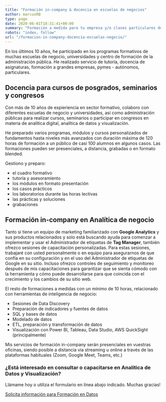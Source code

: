 ```yaml
---
title: "Formación in-company & docencia en escuelas de negocios"
author: marcusRB
type: page
date: 2020-06-01T18:31:41+00:00
summary: "Formación a medida para tu empresa y/o clases particulares de analítica digital, analítica de datos y visualización con Power BI, Tableau y Data Studio."
robots: "index, follow"
url: "/formacion-in-company-docencia-escuelas-negocio/"
---
```


En los últimos 10 años, he participado en los programas formativos de muchas escuelas de negocio, universidades y centro de formación de la administración pública. He realizado servicio de tutoría, docencia de asignaturas, formación a grandes empresas, pymes - autónomos, particulares.

## Docencia para cursos de posgrados, seminarios y congresos

Con más de 10 años de expieriencia en sector formativo, colaboro con diferentes escuelas de negocio y universidades, así como administración públicas para realizar cursos, seminarios o participar en congresos en materia de analítica digital, analítica de datos y visualización.

He preparado varios programas, módulos y cursos personalizados de fundamentos hasta niveles más avanzados con duración máxima de 120 horas de formación a un público de casi 100 alumnos en algunos casos. Las formaciones pueden ser presenciales, a distancia, grabadas o en formato blended.

Gestiono y preparo:
- el cuadro formativo
- tutoría y asesoramiento
- los módulos en formato presentación
- los casos prácticos
- los laboratorios durante las horas lectivas
- las prácticas y soluciones
- grabaciones

## Formación in-company en Analítica de negocio

Tanto si tiene un equipo de marketing familiarizado con **Google Analytics** y sus productos relacionados y solo está buscando ayuda para comenzar a implementar y usar el Administrador de etiquetas de **Tag Manager**, también ofrezco sesiones de capacitación personalizadas. Para estas sesiones, trabajaré con usted personalmente o en equipo para asegurarnos de que confía en su configuración y en el uso del Administrador de etiquetas de Google en su sitio. Incluso ofrezco controles de seguimiento y monitoreo después de mis capacitaciones para garantizar que se sienta cómodo con la herramienta y cómo puede desarrollarse para que coincida con el crecimiento y los cambios de su sitio web.

El resto de formaciones a medidas con un mínimo de 10 horas, relacionado con herramientas de inteligencia de negocio:

- Sesiones de Data Discovery
- Preparación de indicadores y fuentes de datos
- SQL y bases de datos
- Modelado de datos
- ETL, preparación y transformación de datos
- Visualización con Power BI, Tableau, Data Studio, AWS QuickSight (principalmente) 

Mis servicios de formación in-company serán presenciales en vuestras oficinas, siendo posible a distancia via streaming u online a través de las plataformas habituales (Zoom, Google Meet, Teams, etc.)

### ¿Está interesado en consultar o capacitarse en Analítica de Datos y Visualización?

Llámame hoy o utiliza el formulario en línea abajo indicado. Muchas gracias!

[Solicita información para Formación en Datos](../#contact)
